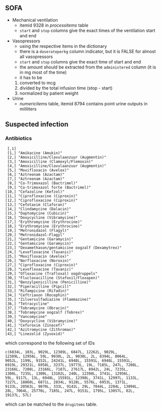 ## SOFA

- Mechanical ventilation
  - itemid 9328 in _processitems_ table
  - `start` and `stop` columns give the exact times of the ventilation start and end
- Vasopressors
  - using the respective items in the dictionary
  - there is a `doserateperkg` column indicator, but it is FALSE for almost all vasopressors
  - `start` and `stop` columns give the exact time of start and end
  - the amount should be extracted from the `administered` column (it is in mg most of the time)
  - it has to be
  1. converted to mcg
  2. divided by the total infusion time (stop - start)
  3. normalized by patient weight
- Urine
  - _numericitems_ table, itemid 8794 contains point urine outputs in mililiters

## Suspected infection

### Antibiotics
```
 [,1]                                           
 [1,] "Amikacine (Amukin)"                           
 [2,] "Amoxicilline/Clavulaanzuur (Augmentin)"       
 [3,] "Amoxicilline (Clamoxyl/Flemoxin)"             
 [4,] "Amoxicilline/Clavulaanzuur (Augmentin)"       
 [5,] "Moxifloxacin (Avelox)"                        
 [6,] "Aztreonam (Azactam)"                          
 [7,] "Aztreonam (Azactam)"                          
 [8,] "Co-Trimoxazol (Bactrimel)"                    
 [9,] "Co-trimoxazol forte (Bactrimel)"              
[10,] "Cefazoline (Kefzol)"                          
[11,] "Ciprofloxacine (Ciproxin)"                    
[12,] "Ciprofloxacine (Ciproxin)"                    
[13,] "Cefotaxim (Claforan)"                         
[14,] "Clindamycine (Dalacin)"                       
[15,] "Daptomycine (Cubicin)"                        
[16,] "Doxycycline (Vibramycine)"                    
[17,] "Erythromycine (Erythrocine)"                  
[18,] "Erythromycine (Erythrocine)"                  
[19,] "Metronidazol (Flagyl)"                        
[20,] "Metronidazol-Flagyl"                          
[21,] "Gentamicine (Garamycin)"                      
[22,] "Gentamicine (Garamycin)"                      
[23,] "Dexamethason/gentamicine oogzalf (Dexamytrex)"
[24,] "Levofloxacine (Tavanic)"                      
[25,] "Moxifloxacin (Avelox)"                        
[26,] "Norfloxacine (Noroxin)"                       
[27,] "Ciprofloxacine (Ciproxin)"                    
[28,] "Levofloxacine (Tavanic)"                      
[29,] "Ofloxacine (Trafloxal) oogdruppels"           
[30,] "Flucloxacilline (Stafoxil/Floxapen)"          
[31,] "Benzylpenicilline (Penicilline)"              
[32,] "Piperacilline (Pipcil)"                       
[33,] "Rifampicine (Rifadin)"                        
[34,] "Ceftriaxon (Rocephin)"                        
[35,] "Zilversulfadiazine (Flammazine)"              
[36,] "Tetracycline"                                 
[37,] "Tobramycine (Obracin)"                        
[38,] "Tobramycine oogzalf (Tobrex)"                 
[39,] "Vancomycine"                                  
[40,] "Doxycycline (Vibramycine)"                    
[41,] "Cefuroxim (Zinacef)"                          
[42,] "Azitromycine (Zithromax)"                     
[43,] "Linezolid (Zyvoxid)"   
```
which correspond to the following set of IDs
```
c(6834L, 103L, 9029L, 12389L, 6847L, 12262L, 9029L,
12389L, 12956L, 59L, 9030L, 2L, 9030L, 2L, 8394L, 8064L,
9052L, 1199L, 9152L, 24241L, 6948L, 15591L, 6948L, 15591L,
6919L, 29321L, 6958L, 3237L, 19773L, 19L, 7185L, 247L, 7208L,
23166L, 7208L, 23166L, 7187L, 27617L, 8942L, 24L, 7235L,
1300L, 7235L, 1300L, 13102L, 240L, 12398L, 3741L, 12956L,
59L, 9117L, 13L, 6948L, 15591L, 12398L, 3741L, 12997L, 1133L,
7227L, 18860L, 6871L, 2834L, 9128L, 5576L, 6953L, 1371L,
9133L, 20563L, 9070L, 333L, 9142L, 29L, 7044L, 2284L, 13094L,
28L, 7064L, 25776L, 7185L, 247L, 9151L, 1795L, 13057L, 82L,
19137L, 57L)
```  
which can be matched to the `drugitems` table.
